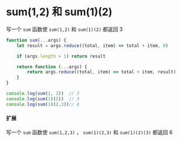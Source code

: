 # sum(1,2) 和 sum(1)(2)

写一个 `sum` 函数使 `sum(1,2)` 和 `sum(1)(2)`  都返回 3

```js
function sum(...args) {
    let result = args.reduce((total, item) => total + item, 0)

    if (args.length > 1) return result

    return function (...args) {
        return args.reduce((total, item) => total + item, result)
    }
}

console.log(sum(1, 2))  // 3
console.log(sum(1)(2))	// 3
console.log(sum(1)(2,3))// 6
```

#### 扩展

写一个 `sum` 函数使 `sum(1,2,3)` ， `sum(1)(2,3)` 和  `sum(1)(2)(3)`   都返回 6